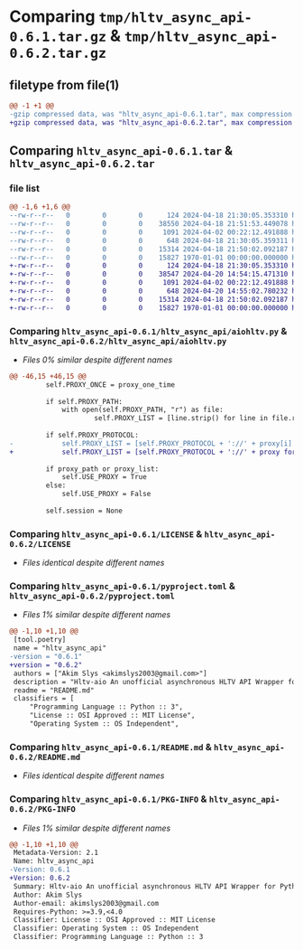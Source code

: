 # Comparing `tmp/hltv_async_api-0.6.1.tar.gz` & `tmp/hltv_async_api-0.6.2.tar.gz`

## filetype from file(1)

```diff
@@ -1 +1 @@
-gzip compressed data, was "hltv_async_api-0.6.1.tar", max compression
+gzip compressed data, was "hltv_async_api-0.6.2.tar", max compression
```

## Comparing `hltv_async_api-0.6.1.tar` & `hltv_async_api-0.6.2.tar`

### file list

```diff
@@ -1,6 +1,6 @@
--rw-r--r--   0        0        0      124 2024-04-18 21:30:05.353310 hltv_async_api-0.6.1/hltv_async_api/__init__.py
--rw-r--r--   0        0        0    38550 2024-04-18 21:51:53.449078 hltv_async_api-0.6.1/hltv_async_api/aiohltv.py
--rw-r--r--   0        0        0     1091 2024-04-02 00:22:12.491888 hltv_async_api-0.6.1/LICENSE
--rw-r--r--   0        0        0      648 2024-04-18 21:30:05.359311 hltv_async_api-0.6.1/pyproject.toml
--rw-r--r--   0        0        0    15314 2024-04-18 21:50:02.092187 hltv_async_api-0.6.1/README.md
--rw-r--r--   0        0        0    15827 1970-01-01 00:00:00.000000 hltv_async_api-0.6.1/PKG-INFO
+-rw-r--r--   0        0        0      124 2024-04-18 21:30:05.353310 hltv_async_api-0.6.2/hltv_async_api/__init__.py
+-rw-r--r--   0        0        0    38547 2024-04-20 14:54:15.471310 hltv_async_api-0.6.2/hltv_async_api/aiohltv.py
+-rw-r--r--   0        0        0     1091 2024-04-02 00:22:12.491888 hltv_async_api-0.6.2/LICENSE
+-rw-r--r--   0        0        0      648 2024-04-20 14:55:02.780232 hltv_async_api-0.6.2/pyproject.toml
+-rw-r--r--   0        0        0    15314 2024-04-18 21:50:02.092187 hltv_async_api-0.6.2/README.md
+-rw-r--r--   0        0        0    15827 1970-01-01 00:00:00.000000 hltv_async_api-0.6.2/PKG-INFO
```

### Comparing `hltv_async_api-0.6.1/hltv_async_api/aiohltv.py` & `hltv_async_api-0.6.2/hltv_async_api/aiohltv.py`

 * *Files 0% similar despite different names*

```diff
@@ -46,15 +46,15 @@
         self.PROXY_ONCE = proxy_one_time
 
         if self.PROXY_PATH:
             with open(self.PROXY_PATH, "r") as file:
                     self.PROXY_LIST = [line.strip() for line in file.readlines()]
 
         if self.PROXY_PROTOCOL:
-            self.PROXY_LIST = [self.PROXY_PROTOCOL + '://' + proxy[i] for i, proxy in enumerate(self.PROXY_LIST, start=0)]
+            self.PROXY_LIST = [self.PROXY_PROTOCOL + '://' + proxy for i, proxy in enumerate(self.PROXY_LIST, start=0)]
 
         if proxy_path or proxy_list:
             self.USE_PROXY = True
         else:
             self.USE_PROXY = False
 
         self.session = None
```

### Comparing `hltv_async_api-0.6.1/LICENSE` & `hltv_async_api-0.6.2/LICENSE`

 * *Files identical despite different names*

### Comparing `hltv_async_api-0.6.1/pyproject.toml` & `hltv_async_api-0.6.2/pyproject.toml`

 * *Files 1% similar despite different names*

```diff
@@ -1,10 +1,10 @@
 [tool.poetry]
 name = "hltv_async_api"
-version = "0.6.1"
+version = "0.6.2"
 authors = ["Akim Slys <akimslys2003@gmail.com>"]
 description = "Hltv-aio An unofficial asynchronous HLTV API Wrapper for Python"
 readme = "README.md"
 classifiers = [
     "Programming Language :: Python :: 3",
     "License :: OSI Approved :: MIT License",
     "Operating System :: OS Independent",
```

### Comparing `hltv_async_api-0.6.1/README.md` & `hltv_async_api-0.6.2/README.md`

 * *Files identical despite different names*

### Comparing `hltv_async_api-0.6.1/PKG-INFO` & `hltv_async_api-0.6.2/PKG-INFO`

 * *Files 1% similar despite different names*

```diff
@@ -1,10 +1,10 @@
 Metadata-Version: 2.1
 Name: hltv_async_api
-Version: 0.6.1
+Version: 0.6.2
 Summary: Hltv-aio An unofficial asynchronous HLTV API Wrapper for Python
 Author: Akim Slys
 Author-email: akimslys2003@gmail.com
 Requires-Python: >=3.9,<4.0
 Classifier: License :: OSI Approved :: MIT License
 Classifier: Operating System :: OS Independent
 Classifier: Programming Language :: Python :: 3
```

